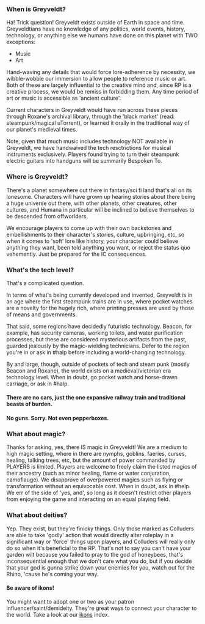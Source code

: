 ### When is Greyveldt?
Ha! Trick question! Greyveldt exists outside of Earth in space and time. Greyveldtians have no knowledge of any politics, world events, history, technology, or anything else we humans have done on this planet with TWO exceptions: 

- Music
- Art

Hand-waving any details that would force lore-adherence by necessity, we wibble-wobble our immersion to allow people to reference music or art. Both of these are largely influential to the creative mind and, since RP is a creative process, we would be remiss in forbidding them. Any time period of art or music is accessible as 'ancient culture'. 

Current characters in Greyveldt would have run across these pieces through Roxane's archival library, through the 'black market' (read: steampunk/magical uTorrent), or learned it orally in the traditional way of our planet's medieval times. 

Note, given that much music includes technology NOT available in Greyveldt, we have handwaived the tech resctrictions for musical instruments exclusively. Players found trying to turn their steampunk electric guitars into handguns will be summarily Bespoken To.

### Where is Greyveldt?
There's a planet somewhere out there in fantasy/sci fi land that's all on its lonesome. Characters will have grown up hearing stories about there being a huge universe out there, with other planets, other creatures, other cultures, and Humana in particular will be inclined to believe themselves to be descended from offworlders.

We encourage players to come up with their own backstories and embellishments to their character's stories, culture, upbringing, etc, so when it comes to 'soft' lore like history, your character could believe anything they want, been told anything you want, or reject the status quo vehemently. Just be prepared for the IC consequences.

### What's the tech level?
That's a complicated question.

In terms of what's being currently developed and invented, Greyveldt is in an age where the first steampunk trains are in use, where pocket watches are a novelty for the hugely rich, where printing presses are used by those of means and governments. 

That said, some regions have decidedly futuristic technology. Beacon, for example, has security cameras, working toilets, and water purification processes, but these are considered mysterious artifacts from the past, guarded jealously by the magic-wielding technicians. Defer to the region you're in or ask in #halp before including a world-changing technology. 

By and large, though, outside of pockets of tech and steam punk (mostly Beacon and Roxane), the world exists on a medieval/victorian era technology level. When in doubt, go pocket watch and horse-drawn carriage, or ask in #halp.

#### There are no cars, just the one expansive railway train and traditional beasts of burden.

#### No guns. Sorry. Not even pepperboxes. 

### What about magic?

Thanks for asking, yes, there IS magic in Greyveldt! We are a medium to high magic setting, where in there are nymphs, goblins, faeries, curses, healing, talking trees, etc, but the amount of power commanded by PLAYERS is limited. Players are welcome to freely claim the listed magics of their ancestry (such as minor healing, flame or water conjuration, camoflauge). We disapprove of overpowered magics such as flying or transformation without an equivocable cost. When in doubt, ask in #help. We err of the side of 'yes, and', so long as it doesn't restrict other players from enjoying the game and interacting on an equal playing field.

### What about deities?
Yep. They exist, but they're finicky things. Only those marked as Colluders are able to take 'godly' action that would directly alter roleplay in a significant way or 'force' things upon players, and Colluders will really only do so when it's beneficial to the RP. That's not to say you can't have your garden wilt because you failed to pray to the god of honeybees, that's inconsequential enough that we don't care what you do, but if you decide that your god is gunna strike down your enemies for you, watch out for the Rhino, 'cause he's coming your way.

#### Be aware of ikons!
You might want to adopt one or two as your patron influencer/saint/demideity. They're great ways to connect your character to the world.  Take a look at our [ikons](https://github.com/Quae/greyveldt/blob/master/culture/ikons/ikons.md) index.
